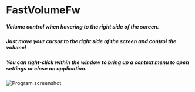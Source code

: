 # FastVolumeFw
##### Volume control when hovering to the right side of the screen.
##### Just move your cursor to the right side of the screen and control the volume!
##### You can right-click within the window to bring up a context menu to open settings or close an application.
![Program screenshot](https://i.ibb.co/CVxW72z/A-BBD06-Iep4.jpg)
